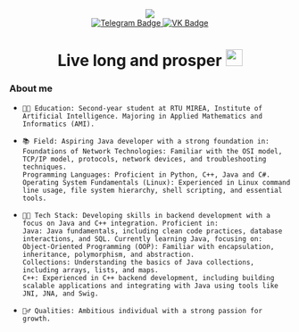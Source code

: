 <div id="header" align="center">
  <img src="https://i.giphy.com/media/v1.Y2lkPTc5MGI3NjExYzB6eHY2czNic243OHQzdGFlMnNwYTZucTgxeHFiczdqNHR0a2djMCZlcD12MV9pbnRlcm5hbF9naWZfYnlfaWQmY3Q9Zw/oYQ9HRm5Mo7VXeMNVR/giphy.gif" class="responsive-gif">
</div>



<div id="badges" align="center">
  <a href="https://t.me/demos44gl">
  <img src="https://img.shields.io/badge/Telegram-blue?style=for-the-badge&logo=Telegram&logoColor=white" alt="Telegram Badge"/>
  </a>
  <a href="https://vk.com/id675305870">
  <img src="https://img.shields.io/badge/VK-blue?style=for-the-badge&logo=VK&logoColor=white" alt="VK Badge"/>
  </a>
</div>

<div id = "viev" align="center">
<img src="https://komarev.com/ghpvc/?username=Demos-gloryofRome44&style=flat-square&color=blue" alt=""/>
</div>

<h1 align="center">
  Live long and prosper
  <img src="https://i.giphy.com/media/v1.Y2lkPTc5MGI3NjExNmgxZDVpdXZja21oajZ6NmZrYXRxaDlvdnF1ejVwejYyZ3h6ejVjOSZlcD12MV9pbnRlcm5hbF9naWZfYnlfaWQmY3Q9Zw/r4NmiksbjvMPe/giphy.gif" width="30px"/>
</h1>

### About me
-     👨‍🎓 Education: Second-year student at RTU MIREA, Institute of Artificial Intelligence. Majoring in Applied Mathematics and Informatics (AMI).
-     📚 Field: Aspiring Java developer with a strong foundation in:
      Foundations of Network Technologies: Familiar with the OSI model, TCP/IP model, protocols, network devices, and troubleshooting techniques.
      Programming Languages: Proficient in Python, C++, Java and C#.
      Operating System Fundamentals (Linux): Experienced in Linux command line usage, file system hierarchy, shell scripting, and essential tools.
-     👨‍💻 Tech Stack: Developing skills in backend development with a focus on Java and C++ integration. Proficient in:
      Java: Java fundamentals, including clean code practices, database interactions, and SQL. Currently learning Java, focusing on:
      Object-Oriented Programming (OOP): Familiar with encapsulation, inheritance, polymorphism, and abstraction.
      Collections: Understanding the basics of Java collections, including arrays, lists, and maps.
      C++: Experienced in C++ backend development, including building scalable applications and integrating with Java using tools like JNI, JNA, and Swig.
-     🏄‍♂️ Qualities: Ambitious individual with a strong passion for growth. 
